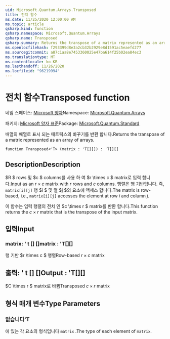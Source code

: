 ```yaml
---
uid: Microsoft.Quantum.Arrays.Transposed
title: 전치 함수
ms.date: 11/25/2020 12:00:00 AM
ms.topic: article
qsharp.kind: function
qsharp.namespace: Microsoft.Quantum.Arrays
qsharp.name: Transposed
qsharp.summary: Returns the transpose of a matrix represented as an array of arrays.
ms.openlocfilehash: f293399d8e3a2cb32b2929e8d1591ac5eaefd277
ms.sourcegitcommit: a87c1aa8e7453360025e47ba614f25b02ea84ec3
ms.translationtype: MT
ms.contentlocale: ko-KR
ms.lasthandoff: 11/26/2020
ms.locfileid: "96219994"
---
```

# <a name="transposed-function"></a><span data-ttu-id="e58ff-102">전치 함수</span><span class="sxs-lookup"><span data-stu-id="e58ff-102">Transposed function</span></span>

<span data-ttu-id="e58ff-103">네임 스페이스: [Microsoft 양자](xref:Microsoft.Quantum.Arrays)</span><span class="sxs-lookup"><span data-stu-id="e58ff-103">Namespace: [Microsoft.Quantum.Arrays](xref:Microsoft.Quantum.Arrays)</span></span>

<span data-ttu-id="e58ff-104">패키지: [Microsoft 양자 표준](https://nuget.org/packages/Microsoft.Quantum.Standard)</span><span class="sxs-lookup"><span data-stu-id="e58ff-104">Package: [Microsoft.Quantum.Standard](https://nuget.org/packages/Microsoft.Quantum.Standard)</span></span>


<span data-ttu-id="e58ff-105">배열의 배열로 표시 되는 매트릭스의 바꾸기를 반환 합니다.</span><span class="sxs-lookup"><span data-stu-id="e58ff-105">Returns the transpose of a matrix represented as an array of arrays.</span></span>

```qsharp
function Transposed<'T> (matrix : 'T[][]) : 'T[][]
```


## <a name="description"></a><span data-ttu-id="e58ff-106">Description</span><span class="sxs-lookup"><span data-stu-id="e58ff-106">Description</span></span>

<span data-ttu-id="e58ff-107">$R $ rows 및 $c $ columns를 사용 하 여 $r \times c $ matrix로 입력 합니다.</span><span class="sxs-lookup"><span data-stu-id="e58ff-107">Input as an $r \times c$ matrix with $r$ rows and $c$ columns.</span></span>  <span data-ttu-id="e58ff-108">행렬은 행 기반입니다. 즉, `matrix[i][j]` 행 $i $ 및 열 $j $의 요소에 액세스 합니다.</span><span class="sxs-lookup"><span data-stu-id="e58ff-108">The matrix is row-based, i.e., `matrix[i][j]` accesses the element at row $i$ and column $j$.</span></span>

<span data-ttu-id="e58ff-109">이 함수는 입력 행렬의 전치 인 $c \times r $ matrix를 반환 합니다.</span><span class="sxs-lookup"><span data-stu-id="e58ff-109">This function returns the $c \times r$ matrix that is the transpose of the input matrix.</span></span>

## <a name="input"></a><span data-ttu-id="e58ff-110">입력</span><span class="sxs-lookup"><span data-stu-id="e58ff-110">Input</span></span>

### <a name="matrix--t"></a><span data-ttu-id="e58ff-111">matrix: ' t [] []</span><span class="sxs-lookup"><span data-stu-id="e58ff-111">matrix : 'T[][]</span></span>

<span data-ttu-id="e58ff-112">행 기반 $r \times c $ 행렬</span><span class="sxs-lookup"><span data-stu-id="e58ff-112">Row-based $r \times c$ matrix</span></span>



## <a name="output--t"></a><span data-ttu-id="e58ff-113">출력: ' t [] []</span><span class="sxs-lookup"><span data-stu-id="e58ff-113">Output : 'T[][]</span></span>

<span data-ttu-id="e58ff-114">$C \times r $ matrix로 바뀜</span><span class="sxs-lookup"><span data-stu-id="e58ff-114">Transposed $c \times r$ matrix</span></span>

## <a name="type-parameters"></a><span data-ttu-id="e58ff-115">형식 매개 변수</span><span class="sxs-lookup"><span data-stu-id="e58ff-115">Type Parameters</span></span>

### <a name="t"></a><span data-ttu-id="e58ff-116">없습니다</span><span class="sxs-lookup"><span data-stu-id="e58ff-116">'T</span></span>

<span data-ttu-id="e58ff-117">에 있는 각 요소의 형식입니다 `matrix` .</span><span class="sxs-lookup"><span data-stu-id="e58ff-117">The type of each element of `matrix`.</span></span>